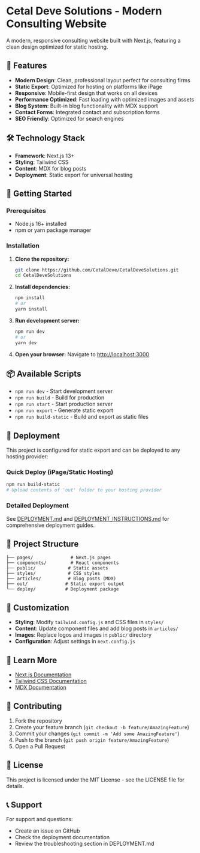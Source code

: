 # Cetal Deve Solutions - Modern Consulting Website

A modern, responsive consulting website built with Next.js, featuring a clean design optimized for static hosting.

## 🚀 Features

- **Modern Design**: Clean, professional layout perfect for consulting firms
- **Static Export**: Optimized for hosting on platforms like iPage
- **Responsive**: Mobile-first design that works on all devices
- **Performance Optimized**: Fast loading with optimized images and assets
- **Blog System**: Built-in blog functionality with MDX support
- **Contact Forms**: Integrated contact and subscription forms
- **SEO Friendly**: Optimized for search engines

## 🛠️ Technology Stack

- **Framework**: Next.js 13+
- **Styling**: Tailwind CSS
- **Content**: MDX for blog posts
- **Deployment**: Static export for universal hosting

## 🏁 Getting Started

### Prerequisites
- Node.js 16+ installed
- npm or yarn package manager

### Installation

1. **Clone the repository:**
   ```bash
   git clone https://github.com/CetalDeve/CetalDeveSolutions.git
   cd CetalDeveSolutions
   ```

2. **Install dependencies:**
   ```bash
   npm install
   # or
   yarn install
   ```

3. **Run development server:**
   ```bash
   npm run dev
   # or
   yarn dev
   ```

4. **Open your browser:**
   Navigate to [http://localhost:3000](http://localhost:3000)

## 📦 Available Scripts

- `npm run dev` - Start development server
- `npm run build` - Build for production
- `npm run start` - Start production server
- `npm run export` - Generate static export
- `npm run build-static` - Build and export as static files

## 🚀 Deployment

This project is configured for static export and can be deployed to any hosting provider:

### Quick Deploy (iPage/Static Hosting)
```bash
npm run build-static
# Upload contents of 'out' folder to your hosting provider
```

### Detailed Deployment
See [DEPLOYMENT.md](./DEPLOYMENT.md) and [DEPLOYMENT_INSTRUCTIONS.md](./DEPLOYMENT_INSTRUCTIONS.md) for comprehensive deployment guides.

## 📁 Project Structure

```
├── pages/              # Next.js pages
├── components/         # React components
├── public/            # Static assets
├── styles/            # CSS styles
├── articles/          # Blog posts (MDX)
├── out/              # Static export output
└── deploy/           # Deployment package
```

## 🎨 Customization

- **Styling**: Modify `tailwind.config.js` and CSS files in `styles/`
- **Content**: Update component files and add blog posts in `articles/`
- **Images**: Replace logos and images in `public/` directory
- **Configuration**: Adjust settings in `next.config.js`

## 📖 Learn More

- [Next.js Documentation](https://nextjs.org/docs)
- [Tailwind CSS Documentation](https://tailwindcss.com/docs)
- [MDX Documentation](https://mdxjs.com/)

## 🤝 Contributing

1. Fork the repository
2. Create your feature branch (`git checkout -b feature/AmazingFeature`)
3. Commit your changes (`git commit -m 'Add some AmazingFeature'`)
4. Push to the branch (`git push origin feature/AmazingFeature`)
5. Open a Pull Request

## 📄 License

This project is licensed under the MIT License - see the LICENSE file for details.

## 📞 Support

For support and questions:
- Create an issue on GitHub
- Check the deployment documentation
- Review the troubleshooting section in DEPLOYMENT.md
